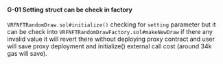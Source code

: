 
#### G-01 Setting struct can be check in factory

`VRFNFTRandomDraw.sol#initialize()` checking for `setting` parameter but it can be check into `VRFNFTRandomDrawFactory.sol#makeNewDraw` if there any invalid value it will revert there without deploying proxy contract and user will save proxy deployment and initialize() external call cost
(around 34k gas will save).


